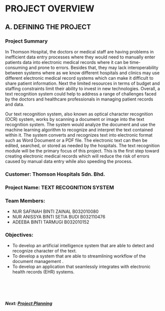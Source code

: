 # PROJECT OVERVIEW

## A. DEFINING THE PROJECT
###  Project Summary
In Thomson Hospital, the doctors or medical staff are having problems in inefficient data entry processes where they would need to manually enter patients data into electronic medical records where it can be time-consuming and prone to errors. Besides that, they may lack interoperability between systems where as we know different hospitals and clinics may use different electronic medical record systems which can make it difficult to share patient information. Next the limited resources in terms of budget and staffing constraints limit their ability to invest in new technologies. Overall, a text recognition system could help to address a range of challenges faced by the doctors and healthcare professionals in managing patient records and data.

Our text recognition system, also known as optical character recognition (OCR) system, works by scanning a document or image into the text recognition system. The system would analyze the document and use the machine learning algorithm to recognize and interpret the text contained within it. The system converts and recognizes text into electronic format such as Word Document or a PDF file. The electronic text can then be edited, searched, or stored as needed by the hospitals. The text recognition module will be the primary focus of this project. This is the first step toward creating electronic medical records which will reduce the risk of errors caused by manual data entry while also speeding the process.



###  Customer: Thomson Hospitals Sdn. Bhd.

### Project Name: TEXT RECOGNITION SYSTEM

### Team Members: 
+ NUR SAFINAH BINTI ZAINAL B032010080
+ NUR ANISSYA BINTI SETIA BUDI B032110476
+ ADEEBA BINTI TARMUGI B032010152


### Objectives:
+ To develop an artificial intelligence system that are able to detect and recognize character of the text.
+ To develop a system that are able to streamlining workflow of the document management .
+ To develop an application that seamlessly integrates with electronic health records (EHR) systems.

<br><br><br>
##### Next: [Project Planning](B-PROJECT_PLANNING.md)
